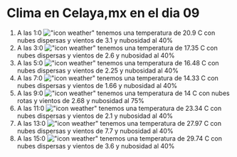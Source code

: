 # Clima en Celaya,mx en el dia 09

1. A las 1:0 !["icon weather"](http://openweathermap.org/img/w/03n.png) tenemos una temperatura de 20.9 C con nubes dispersas y  vientos de 3.1 y nubosidad al 40%
1. A las 3:0 !["icon weather"](http://openweathermap.org/img/w/03n.png) tenemos una temperatura de 17.35 C con nubes dispersas y  vientos de 2.6 y nubosidad al 40%
1. A las 5:0 !["icon weather"](http://openweathermap.org/img/w/03n.png) tenemos una temperatura de 16.48 C con nubes dispersas y  vientos de 2.25 y nubosidad al 40%
1. A las 7:0 !["icon weather"](http://openweathermap.org/img/w/03n.png) tenemos una temperatura de 14.33 C con nubes dispersas y  vientos de 1.66 y nubosidad al 40%
1. A las 9:0 !["icon weather"](http://openweathermap.org/img/w/04d.png) tenemos una temperatura de 14 C con nubes rotas y  vientos de 2.68 y nubosidad al 75%
1. A las 11:0 !["icon weather"](http://openweathermap.org/img/w/03d.png) tenemos una temperatura de 23.34 C con nubes dispersas y  vientos de 2.1 y nubosidad al 40%
1. A las 13:0 !["icon weather"](http://openweathermap.org/img/w/03d.png) tenemos una temperatura de 27.97 C con nubes dispersas y  vientos de 7.7 y nubosidad al 40%
1. A las 15:0 !["icon weather"](http://openweathermap.org/img/w/03d.png) tenemos una temperatura de 29.74 C con nubes dispersas y  vientos de 3.6 y nubosidad al 40%
